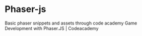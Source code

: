 # Phaser-js
Basic phaser snippets and assets through code academy Game Development with Phaser.JS | Codeacademy
